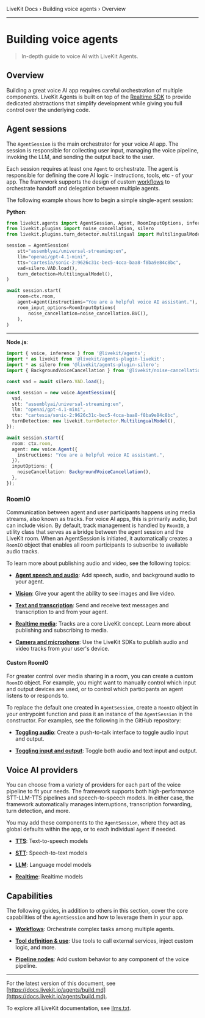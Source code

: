 LiveKit Docs › Building voice agents › Overview

---

# Building voice agents

> In-depth guide to voice AI with LiveKit Agents.

## Overview

Building a great voice AI app requires careful orchestration of multiple components. LiveKit Agents is built on top of the [Realtime SDK](https://github.com/livekit/python-sdks) to provide dedicated abstractions that simplify development while giving you full control over the underlying code.

## Agent sessions

The `AgentSession` is the main orchestrator for your voice AI app. The session is responsible for collecting user input, managing the voice pipeline, invoking the LLM, and sending the output back to the user.

Each session requires at least one `Agent` to orchestrate. The agent is responsible for defining the core AI logic - instructions, tools, etc - of your app. The framework supports the design of custom [workflows](https://docs.livekit.io/agents/build/workflows.md) to orchestrate handoff and delegation between multiple agents.

The following example shows how to begin a simple single-agent session:

**Python**:

```python
from livekit.agents import AgentSession, Agent, RoomInputOptions, inference
from livekit.plugins import noise_cancellation, silero
from livekit.plugins.turn_detector.multilingual import MultilingualModel

session = AgentSession(
    stt="assemblyai/universal-streaming:en",
    llm="openai/gpt-4.1-mini",
    tts="cartesia/sonic-2:9626c31c-bec5-4cca-baa8-f8ba9e84c8bc",
    vad=silero.VAD.load(),
    turn_detection=MultilingualModel(),
)

await session.start(
    room=ctx.room,
    agent=Agent(instructions="You are a helpful voice AI assistant."),
    room_input_options=RoomInputOptions(
        noise_cancellation=noise_cancellation.BVC(),
    ),
)

```

---

**Node.js**:

```ts
import { voice, inference } from '@livekit/agents';
import * as livekit from '@livekit/agents-plugin-livekit';
import * as silero from '@livekit/agents-plugin-silero';
import { BackgroundVoiceCancellation } from '@livekit/noise-cancellation-node';

const vad = await silero.VAD.load();

const session = new voice.AgentSession({
  vad,
  stt: "assemblyai/universal-streaming:en",
  llm: "openai/gpt-4.1-mini",
  tts: "cartesia/sonic-2:9626c31c-bec5-4cca-baa8-f8ba9e84c8bc",
  turnDetection: new livekit.turnDetector.MultilingualModel(),
});

await session.start({
  room: ctx.room,
  agent: new voice.Agent({
    instructions: "You are a helpful voice AI assistant.",
  }),
  inputOptions: {
    noiseCancellation: BackgroundVoiceCancellation(),
  },
});

```

### RoomIO

Communication between agent and user participants happens using media streams, also known as tracks. For voice AI apps, this is primarily audio, but can include vision. By default, track management is handled by `RoomIO`, a utility class that serves as a bridge between the agent session and the LiveKit room. When an AgentSession is initiated, it automatically creates a `RoomIO` object that enables all room participants to subscribe to available audio tracks.

To learn more about publishing audio and video, see the following topics:

- **[Agent speech and audio](https://docs.livekit.io/agents/build/audio.md)**: Add speech, audio, and background audio to your agent.

- **[Vision](https://docs.livekit.io/agents/build/vision.md)**: Give your agent the ability to see images and live video.

- **[Text and transcription](https://docs.livekit.io/agents/build/text.md)**: Send and receive text messages and transcription to and from your agent.

- **[Realtime media](https://docs.livekit.io/home/client/tracks.md)**: Tracks are a core LiveKit concept. Learn more about publishing and subscribing to media.

- **[Camera and microphone](https://docs.livekit.io/home/client/tracks/publish.md)**: Use the LiveKit SDKs to publish audio and video tracks from your user's device.

#### Custom RoomIO

For greater control over media sharing in a room,  you can create a custom `RoomIO` object. For example, you might want to manually control which input and output devices are used, or to control which participants an agent listens to or responds to.

To replace the default one created in `AgentSession`, create a `RoomIO` object in your entrypoint function and pass it an instance of the `AgentSession` in the constructor. For examples, see the following in the GitHub repository:

- **[Toggling audio](https://github.com/livekit/agents/blob/main/examples/voice_agents/push_to_talk.py)**: Create a push-to-talk interface to toggle audio input and output.

- **[Toggling input and output](https://github.com/livekit/agents/blob/main/examples/voice_agents/toggle_io.py)**: Toggle both audio and text input and output.

## Voice AI providers

You can choose from a variety of providers for each part of the voice pipeline to fit your needs. The framework supports both high-performance STT-LLM-TTS pipelines and speech-to-speech models. In either case, the framework automatically manages interruptions, transcription forwarding, turn detection, and more.

You may add these components to the `AgentSession`, where they act as global defaults within the app, or to each individual `Agent` if needed.

- **[TTS](https://docs.livekit.io/agents/models/tts.md)**: Text-to-speech models

- **[STT](https://docs.livekit.io/agents/models/stt.md)**: Speech-to-text models

- **[LLM](https://docs.livekit.io/agents/models/llm.md)**: Language model models

- **[Realtime](https://docs.livekit.io/agents/models/realtime.md)**: Realtime models

## Capabilities

The following guides, in addition to others in this section, cover the core capabilities of the `AgentSession` and how to leverage them in your app.

- **[Workflows](https://docs.livekit.io/agents/build/workflows.md)**: Orchestrate complex tasks among multiple agents.

- **[Tool definition & use](https://docs.livekit.io/agents/build/tools.md)**: Use tools to call external services, inject custom logic, and more.

- **[Pipeline nodes](https://docs.livekit.io/agents/build/nodes.md)**: Add custom behavior to any component of the voice pipeline.

---


For the latest version of this document, see [https://docs.livekit.io/agents/build.md](https://docs.livekit.io/agents/build.md).

To explore all LiveKit documentation, see [llms.txt](https://docs.livekit.io/llms.txt).